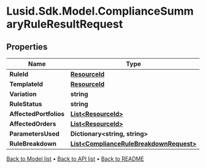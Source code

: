 # Lusid.Sdk.Model.ComplianceSummaryRuleResultRequest

## Properties

Name | Type | Description | Notes
------------ | ------------- | ------------- | -------------
**RuleId** | [**ResourceId**](ResourceId.md) |  | 
**TemplateId** | [**ResourceId**](ResourceId.md) |  | 
**Variation** | **string** |  | 
**RuleStatus** | **string** |  | 
**AffectedPortfolios** | [**List&lt;ResourceId&gt;**](ResourceId.md) |  | 
**AffectedOrders** | [**List&lt;ResourceId&gt;**](ResourceId.md) |  | 
**ParametersUsed** | **Dictionary&lt;string, string&gt;** |  | 
**RuleBreakdown** | [**List&lt;ComplianceRuleBreakdownRequest&gt;**](ComplianceRuleBreakdownRequest.md) |  | 

[Back to Model list](../README.md#documentation-for-models) &#8226; [Back to API list](../README.md#documentation-for-api-endpoints) &#8226; [Back to README](../README.md)

